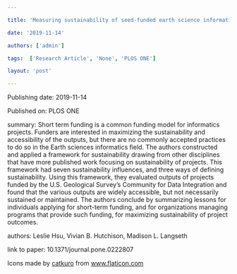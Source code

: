 ---
title: 'Measuring sustainability of seed-funded earth science informatics projects'
date: '2019-11-14'
authors: ['admin']
tags:  ['Research Article', 'None', 'PLOS ONE']
layout: 'post'
---
Publishing date: 2019-11-14

Published on: PLOS ONE

summary: Short term funding is a common funding model for informatics projects. Funders are interested in maximizing the sustainability and accessibility of the outputs, but there are no commonly accepted practices to do so in the Earth sciences informatics field. The authors constructed and applied a framework for sustainability drawing from other disciplines that have more published work focusing on sustainability of projects. This framework had seven sustainability influences, and three ways of defining sustainability. Using this framework, they evaluated outputs of projects funded by the U.S. Geological Survey’s Community for Data Integration and found that the various outputs are widely accessible, but not necessarily sustained or maintained. The authors conclude by summarizing lessons for individuals applying for short-term funding, and for organizations managing programs that provide such funding, for maximizing sustainability of project outcomes.

authors: Leslie Hsu, Vivian B. Hutchison, Madison L. Langseth

link to paper: 10.1371/journal.pone.0222807

Icons made by <a href="https://www.flaticon.com/free-icon/bookshelves_3576884" title="catkuro">catkuro</a> from <a href="https://www.flaticon.com/" title="Flaticon"> www.flaticon.com</a>